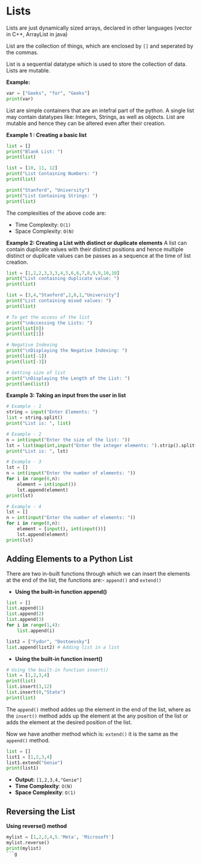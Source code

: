 # **Lists**
Lists are just dynamically sized arrays, declared in other languages (vector in C++, ArrayList in java)

List are the collection of things, which are enclosed by `[]` and seperated by the commas.

List is a sequential datatype which is used to store the collection of data. Lists are mutable.

**Example:**
```py
var = ["Geeks", "for", "Geeks"]
print(var)
```

List are simple containers that are an intefral part of the python. A single list may contain datatypes like: Integers, Strings, as well as objects. List are mutable and hence they can be altered even after their creation.

**Example 1 : Creating a basic list**
```py
list = []
print("Blank List: ")
print(list)

list = [10, 11, 12]
print("List Containing Numbers: ")
print(list)

print("Stanford", "University")
print("List Containing Strings: ")
print(list)
```

The complexities of the above code are: 
* Time Complexity: `O(1)`
* Space Complexity: `O(N)`


**Example 2: Creating a List with distinct or duplicate elements**
A list can contain duplicate values with their distinct positions and hence multiple distinct or duplicate values can be passes as a sequence at the time of list creation.

```py
list = [1,2,2,3,3,3,4,5,6,6,7,8,9,9,10,10]
print("List containing duplicate value: ")
print(list)

list = [3,4,"Stanford",2,0,1,"University"]
print("List containing mixed values: ")
print(list)

# To get the access of the list
print("\nAccessing the Lists: ")
print(list[0])
print(list[1])

# Negative Indexing
print("\nDisplaying the Negative Indexing: ")
print(list[-1])
print(list[-3])

# Getting size of list
print("\nDisplaying the Length of the List: ")
print(len(list))
```

**Example 3: Taking an input from the user in list**
```py
# Example - 1 
string = input("Enter Elements: ")
list = string.split()
print("List is: ", list)

# Example - 2
n = int(input("Enter the size of the list: "))
lst = list(map(int,input("Enter the integer elements: ").strip().split()))[:n]
print("List is: ", lst)

# Example - 3
lst = []
n = int(input("Enter the number of elements: "))
for i in range(0,n):
    element = int(input())
    lst.append(element)
print(lst)

# Example - 4
lst = []
n = int(input("Enter the number of elements: "))
for i in range(0,n):
    element = [input(), int(input())]
    lst.append(element)
print(lst)
```

## **Adding Elements to a Python List**

There are two in-built functions through which we can insert the elements at the end of the list, the functions are:- `append()` and `extend()`

* **Using the built-in function append()**
```py
list = []
list.append(1)
list.append(2)
list.append(3)
for i in range(1,4):
    list.append(i)

list2 = ["Fydor", "Dostoevsky"]
list.append(list2) # Adding list in a list
```
* **Using the built-in function insert()**
```py
# Using the built-in function insert()
list = [1,2,3,4]
print(list)
list.insert(3,12)
list.insert(0,"State")
print(list)
```

The `append()` method addes up the element in the end of the list, where as the `insert()` method adds up the element at the any position of the list or adds the element at the desired position of the list.


Now we have another method which is: `extend()` it is the same as the `append()` method.

```py
list = []
list1 = [1,2,3,4]
list1.extend("Genie")
print(list1)
```

* **Output:** `[1,2,3,4,"Genie"]`
* **Time Complexity**: `O(N)`
* **Space Complexity**: `O(1)`

## **Reversing the List**

**Using reverse() method**

```py
mylist = [1,2,3,4,5.'Meta', 'Microsoft']
mylist.reverse()
print(mylist)
```g